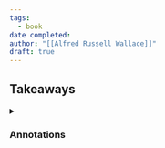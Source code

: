 ```yaml
---
tags:
  - book
date completed: 
author: "[[Alfred Russell Wallace]]"
draft: true
---
```

## Takeaways 









<details>
<summary><h3>Annotations</h3></summary>
<br>
pg 83: *on his trek to summit of Mount Ophir*

The afternoon was clear, and the view fine its way - ranges of hill and valley everywhere covered with interminable forest, with glistening rivers winding among them. In a distant view a forest country is very monotonous, and no mountain I have ever ascended in the tropics presents a parorama equal to that from Snowdon, while the views in Switzerland are immeasurably superior. 

</details>